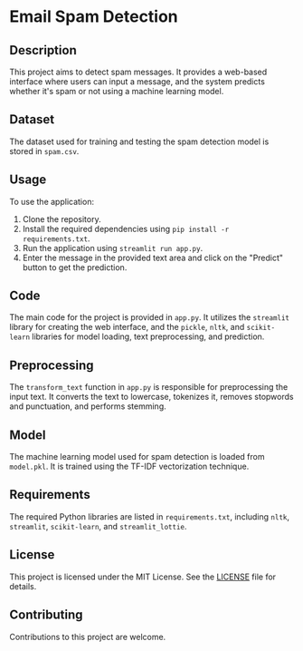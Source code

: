 ﻿# Email Spam Detection

## Description
This project aims to detect spam messages. It provides a web-based interface where users can input a message, and the system predicts whether it's spam or not using a machine learning model.

## Dataset
The dataset used for training and testing the spam detection model is stored in `spam.csv`. 

## Usage
To use the application:
1. Clone the repository.
2. Install the required dependencies using `pip install -r requirements.txt`.
3. Run the application using `streamlit run app.py`.
4. Enter the message in the provided text area and click on the "Predict" button to get the prediction.

## Code
The main code for the project is provided in `app.py`. It utilizes the `streamlit` library for creating the web interface, and the `pickle`, `nltk`, and `scikit-learn` libraries for model loading, text preprocessing, and prediction.

## Preprocessing
The `transform_text` function in `app.py` is responsible for preprocessing the input text. It converts the text to lowercase, tokenizes it, removes stopwords and punctuation, and performs stemming.

## Model
The machine learning model used for spam detection is loaded from `model.pkl`. It is trained using the TF-IDF vectorization technique.

## Requirements
The required Python libraries are listed in `requirements.txt`, including `nltk`, `streamlit`, `scikit-learn`, and `streamlit_lottie`.

## License
This project is licensed under the MIT License. See the [LICENSE](LICENSE) file for details.

## Contributing
Contributions to this project are welcome.
